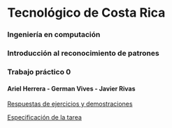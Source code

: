 # Tecnológico de Costa Rica
### Ingeniería en computación 
### Introducción al reconocimiento de patrones
### Trabajo práctico 0
#### Ariel Herrera - German Vives - Javier Rivas
 
[Respuestas de ejercicios y demostraciones](https://www.overleaf.com/read/tprbrryvfdws)

[Especificación de la tarea](https://www.dropbox.com/sh/4dckujpr4d1ac3k/AABWITqIzllByISg-SZxhWkSa/Trabajos_Practicos/TrabajoPractico0_algebralineal.pdf?dl=0)
